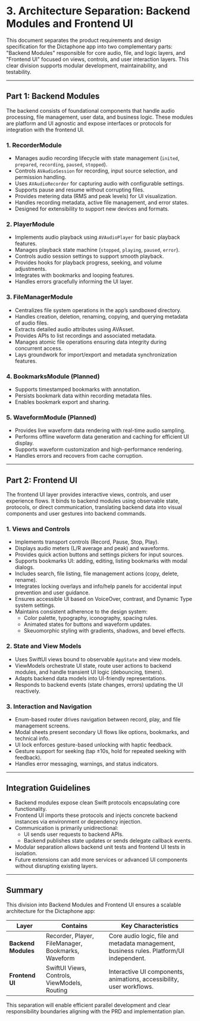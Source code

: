 # 3. Architecture Separation: Backend Modules and Frontend UI

This document separates the product requirements and design specification for the Dictaphone app into two complementary parts: "Backend Modules" responsible for core audio, file, and logic layers, and "Frontend UI" focused on views, controls, and user interaction layers. This clear division supports modular development, maintainability, and testability.

---

## Part 1: Backend Modules

The backend consists of foundational components that handle audio processing, file management, user data, and business logic. These modules are platform and UI agnostic and expose interfaces or protocols for integration with the frontend UI.

### 1. RecorderModule

- Manages audio recording lifecycle with state management (`inited`, `prepared`, `recording`, `paused`, `stopped`).
- Controls `AVAudioSession` for recording, input source selection, and permission handling.
- Uses `AVAudioRecorder` for capturing audio with configurable settings.
- Supports pause and resume without corrupting files.
- Provides metering data (RMS and peak levels) for UI visualization.
- Handles recording metadata, active file management, and error states.
- Designed for extensibility to support new devices and formats.

### 2. PlayerModule

- Implements audio playback using `AVAudioPlayer` for basic playback features.
- Manages playback state machine (`stopped`, `playing`, `paused`, `error`).
- Controls audio session settings to support smooth playback.
- Provides hooks for playback progress, seeking, and volume adjustments.
- Integrates with bookmarks and looping features.
- Handles errors gracefully informing the UI layer.

### 3. FileManagerModule

- Centralizes file system operations in the app’s sandboxed directory.
- Handles creation, deletion, renaming, copying, and querying metadata of audio files.
- Extracts detailed audio attributes using AVAsset.
- Provides APIs to list recordings and associated metadata.
- Manages atomic file operations ensuring data integrity during concurrent access.
- Lays groundwork for import/export and metadata synchronization features.

### 4. BookmarksModule (Planned)

- Supports timestamped bookmarks with annotation.
- Persists bookmark data within recording metadata files.
- Enables bookmark export and sharing.

### 5. WaveformModule (Planned)

- Provides live waveform data rendering with real-time audio sampling.
- Performs offline waveform data generation and caching for efficient UI display.
- Supports waveform customization and high-performance rendering.
- Handles errors and recovers from cache corruption.

---

## Part 2: Frontend UI

The frontend UI layer provides interactive views, controls, and user experience flows. It binds to backend modules using observable state, protocols, or direct communication, translating backend data into visual components and user gestures into backend commands.

### 1. Views and Controls

- Implements transport controls (Record, Pause, Stop, Play).
- Displays audio meters (L/R average and peak) and waveforms.
- Provides quick action buttons and settings pickers for input sources.
- Supports bookmarks UI: adding, editing, listing bookmarks with modal dialogs.
- Includes search, file listing, file management actions (copy, delete, rename).
- Integrates locking overlays and info/help panels for accidental input prevention and user guidance.
- Ensures accessible UI based on VoiceOver, contrast, and Dynamic Type system settings.
- Maintains consistent adherence to the design system:
  - Color palette, typography, iconography, spacing rules.
  - Animated states for buttons and waveform updates.
  - Skeuomorphic styling with gradients, shadows, and bevel effects.

### 2. State and View Models

- Uses SwiftUI views bound to observable `AppState` and view models.
- ViewModels orchestrate UI state, route user actions to backend modules, and handle transient UI logic (debouncing, timers).
- Adapts backend data models into UI-friendly representations.
- Responds to backend events (state changes, errors) updating the UI reactively.

### 3. Interaction and Navigation

- Enum-based router drives navigation between record, play, and file management screens.
- Modal sheets present secondary UI flows like options, bookmarks, and technical info.
- UI lock enforces gesture-based unlocking with haptic feedback.
- Gesture support for seeking (tap ±10s, hold for repeated seeking with feedback).
- Handles error messaging, warnings, and status indicators.

---

## Integration Guidelines

- Backend modules expose clean Swift protocols encapsulating core functionality.
- Frontend UI imports these protocols and injects concrete backend instances via environment or dependency injection.
- Communication is primarily unidirectional: 
  - UI sends user requests to backend APIs.
  - Backend publishes state updates or sends delegate callback events.
- Modular separation allows backend unit tests and frontend UI tests in isolation.
- Future extensions can add more services or advanced UI components without disrupting existing layers.

---

## Summary

This division into Backend Modules and Frontend UI ensures a scalable architecture for the Dictaphone app:

| Layer            | Contains                            | Key Characteristics                              |
|------------------|-----------------------------------|-------------------------------------------------|
| **Backend Modules** | Recorder, Player, FileManager, Bookmarks, Waveform | Core audio logic, file and metadata management, business rules. Platform/UI independent. |
| **Frontend UI**    | SwiftUI Views, Controls, ViewModels, Routing | Interactive UI components, animations, accessibility, user workflows. |

This separation will enable efficient parallel development and clear responsibility boundaries aligning with the PRD and implementation plan.